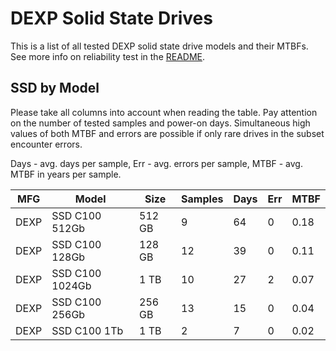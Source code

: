 DEXP Solid State Drives
=======================

This is a list of all tested DEXP solid state drive models and their MTBFs. See
more info on reliability test in the [README](https://github.com/linuxhw/SMART).

SSD by Model
------------

Please take all columns into account when reading the table. Pay attention on the
number of tested samples and power-on days. Simultaneous high values of both MTBF
and errors are possible if only rare drives in the subset encounter errors.

Days - avg. days per sample,
Err  - avg. errors per sample,
MTBF - avg. MTBF in years per sample.

| MFG       | Model              | Size   | Samples | Days  | Err   | MTBF |
|-----------|--------------------|--------|---------|-------|-------|------|
| DEXP      | SSD C100 512Gb     | 512 GB | 9       | 64    | 0     | 0.18   |
| DEXP      | SSD C100 128Gb     | 128 GB | 12      | 39    | 0     | 0.11   |
| DEXP      | SSD C100 1024Gb    | 1 TB   | 10      | 27    | 2     | 0.07   |
| DEXP      | SSD C100 256Gb     | 256 GB | 13      | 15    | 0     | 0.04   |
| DEXP      | SSD C100 1Tb       | 1 TB   | 2       | 7     | 0     | 0.02   |
